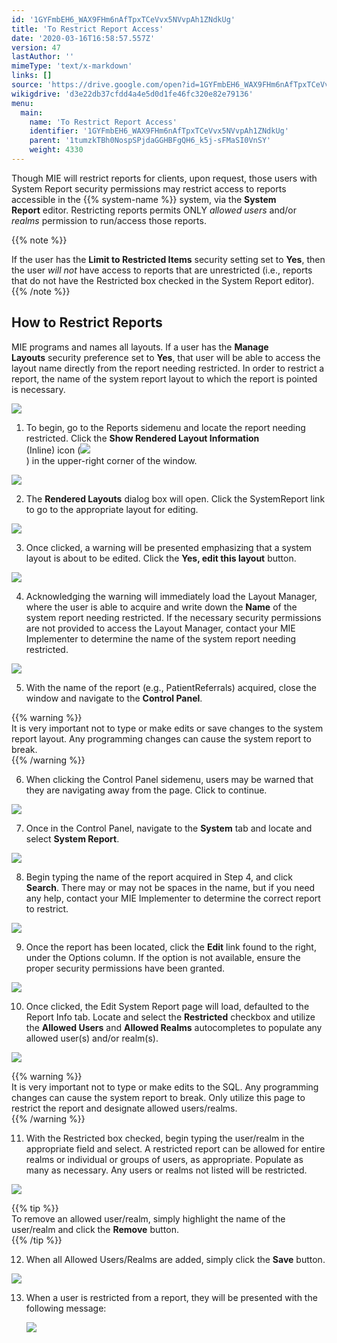 ```yaml
---
id: '1GYFmbEH6_WAX9FHm6nAfTpxTCeVvx5NVvpAh1ZNdkUg'
title: 'To Restrict Report Access'
date: '2020-03-16T16:58:57.557Z'
version: 47
lastAuthor: ''
mimeType: 'text/x-markdown'
links: []
source: 'https://drive.google.com/open?id=1GYFmbEH6_WAX9FHm6nAfTpxTCeVvx5NVvpAh1ZNdkUg'
wikigdrive: 'd3e22db37cfdd4a4e5d0d1fe46fc320e82e79136'
menu:
  main:
    name: 'To Restrict Report Access'
    identifier: '1GYFmbEH6_WAX9FHm6nAfTpxTCeVvx5NVvpAh1ZNdkUg'
    parent: '1tumzkTBh0NospSPjdaGGHBFgQH6_k5j-sFMaSI0VnSY'
    weight: 4330
---
```

Though MIE will restrict reports for clients, upon request, those users with System Report security permissions may restrict access to reports accessible in the {{% system-name %}} system, via the **System Report** editor. Restricting reports permits ONLY *allowed users* and/or *realms* permission to run/access those reports.

{{% note %}}

If the user has the **Limit to Restricted Items** security setting set to **Yes**, then the user *will not* have access to reports that are unrestricted (i.e., reports that do not have the Restricted box checked in the System Report editor).
{{% /note %}}
  
## How to Restrict Reports  

MIE programs and names all layouts. If a user has the **Manage Layouts** security preference set to **Yes**, that user will be able to access the layout name directly from the report needing restricted. In order to restrict a report, the name of the system report layout to which the report is pointed is necessary. 
  
![](../to-restrict-report-access.assets/dd2b2ae14fad2a2f34e2a72b7fa51d53.png)  

1. To begin, go to the Reports sidemenu and locate the report needing restricted. Click the <strong>Show Rendered Layout Information</strong>  
    (Inline) icon (<img src="../to-restrict-report-access.assets/f6869e76958d595ab4029fa856b1906c.png" />  
   ) in the upper-right corner of the window.

  
![](../to-restrict-report-access.assets/89780961e06725caa0b25c26965beefe.png)  


2. The <strong>Rendered Layouts</strong> dialog box will open. Click the SystemReport link to go to the appropriate layout for editing.

  
![](../to-restrict-report-access.assets/38a68c6f72fdc94efd65bc78f4d8c69d.png)  


3. Once clicked, a warning will be presented emphasizing that a system layout is about to be edited. Click the <strong>Yes, edit this layout</strong> button. 

  
![](../to-restrict-report-access.assets/16936bb6010e884204780ed3bd8ee620.png)  


4. Acknowledging the warning will immediately load the Layout Manager, where the user is able to acquire and write down the <strong>Name</strong> of the system report needing restricted. If the necessary security permissions are not provided to access the Layout Manager, contact your MIE Implementer to determine the name of the system report needing restricted.

  
![](../to-restrict-report-access.assets/2dec7a204378870a326ef36eeb14516b.png)  


5. With the name of the report (e.g., PatientReferrals) acquired, close the window and navigate to the <strong>Control Panel</strong>.

{{% warning %}}  
It is very important not to type or make edits or save changes to the system report layout. Any programming changes can cause the system report to break.  
{{% /warning %}}

6. When clicking the Control Panel sidemenu, users may be warned that they are navigating away from the page. Click to continue.

  
![](../to-restrict-report-access.assets/4d32cee83578e815bb97f5787f32a73a.png)  


7. Once in the Control Panel, navigate to the <strong>System</strong> tab and locate and select <strong>System Report</strong>.

  
![](../to-restrict-report-access.assets/3d38469a2b3af63ae7924a5441775185.png)  


8. Begin typing the name of the report acquired in Step 4, and click <strong>Search</strong>. There may or may not be spaces in the name, but if you need any help, contact your MIE Implementer to determine the correct report to restrict.

  
![](../to-restrict-report-access.assets/74a9abbe5cc331657fbf511b84ff49a0.png)  


9. Once the report has been located, click the <strong>Edit</strong> link found to the right, under the Options column. If the option is not available, ensure the proper security permissions have been granted.

  
![](../to-restrict-report-access.assets/5ee7720470c9415db1708ade0c8eeed7.png)  


10. Once clicked, the Edit System Report page will load, defaulted to the Report Info tab. Locate and select the <strong>Restricted</strong> checkbox and utilize the <strong>Allowed Users</strong> and <strong>Allowed Realms</strong> autocompletes to populate any allowed user(s) and/or realm(s).

  
![](../to-restrict-report-access.assets/ebdcfe684d45ee6eed7b7c314238e702.png)  

{{% warning %}}  
It is very important not to type or make edits to the SQL. Any programming changes can cause the system report to break. Only utilize this page to restrict the report and designate allowed users/realms.  
{{% /warning %}}

11. With the Restricted box checked, begin typing the user/realm in the appropriate field and select. A restricted report can be allowed for entire realms or individual or groups of users, as appropriate. Populate as many as necessary. Any users or realms not listed will be restricted.

  
![](../to-restrict-report-access.assets/cdd3448a51ab78b1a63e87e4ff465478.png)  

{{% tip %}}  
To remove an allowed user/realm, simply highlight the name of the user/realm and click the **Remove** button.  
{{% /tip %}}

12. When all Allowed Users/Realms are added, simply click the <strong>Save</strong> button.

  
![](../to-restrict-report-access.assets/4c49a2ee92440a7307828542f3936cb3.png)  


13. When a user is restricted from a report, they will be presented with the following message:

    <img src="../to-restrict-report-access.assets/9c289b9a6770398d0ea5df2b1189ad04.png" />  

